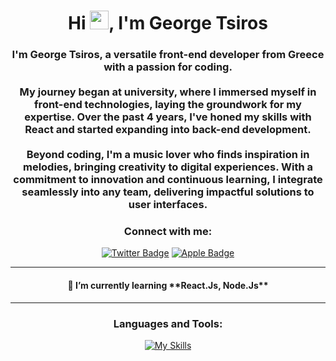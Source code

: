 <h1 align="center">Hi   <img src="https://media.giphy.com/media/hvRJCLFzcasrR4ia7z/giphy.gif" width="30px"/>, I'm George Tsiros</h1>
<h3 align="center">I'm George Tsiros, a versatile front-end developer from Greece with a passion for coding.<br /><br />
                    My journey began at university, where I immersed myself in front-end technologies, laying the groundwork for my expertise. Over the past 4 years, I've honed my skills with React and started expanding into back-end development.<br /><br />
                    Beyond coding, I'm a music lover who finds inspiration in melodies, bringing creativity to digital experiences. With a commitment to innovation and continuous learning, I integrate seamlessly into any team, delivering impactful solutions to user interfaces.</h3>

<h3 align="center">Connect with me:</h3>
<div id="badges" align="center">  
<!--   <a href="https://instagram.com/whoisjerzy" target="blank"><img src="https://img.shields.io/badge/Instagram-a29bfe?style=for-the-badge&logo=instagram&logoColor=white" alt="Instagram Badge"/></a> -->
  <a href="https://twitter.com/whoisjerzy" target="blank"><img src="https://img.shields.io/badge/Twitter-00a8ff?style=for-the-badge&logo=twitter&logoColor=white" alt="Twitter Badge"/></a>
  <a href="mailto:whoisjerzy@icloud.com" target="blank"><img src="https://img.shields.io/badge/Email-white?style=for-the-badge&logo=apple&logoColor=black" alt="Apple Badge"/></a>
</div>
<div align="center">  
  <img src="https://komarev.com/ghpvc/?username=whoisjerzy&style=for-the-badge&color=00a8ff" alt=""/>
</div>

***


<h4 align="center"> 🌱 I’m currently learning **React.Js, Node.Js**</h4>
  
***






<div align="center"> 
<h3 align="center">Languages and Tools:</h3>

  [![My Skills](https://skillicons.dev/icons?i=bootstrap,css,html,js,react,mysql,ps,tailwind,vscode)](https://skillicons.dev) 
</div>

